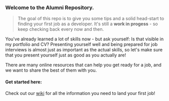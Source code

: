 ### Welcome to the Alumni Repository.

>The goal of this repo is to give you some tips and a solid head-start to finding your first job as a developer. It's still a **work in progess** - so keep checking back every now and then.

You've already learned a lot of skills now - but ask yourself: Is that visible in my portfolio and CV? 
Presenting yourself well and being prepared for job interviews is almost just as important as the actual skills, so let's make sure that you present yourself just as good as you actually are!

There are many online resources that can help you get ready for a job, and we want to share the best of them with you.

#### Get started here:
Check out our [wiki](https://github.com/HackYourFuture-CPH/alumni/wiki) for all the information you need to land your first job! 











